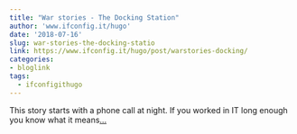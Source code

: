 ```yaml
---
title: "War stories - The Docking Station"
author: 'www.ifconfig.it/hugo'
date: '2018-07-16'
slug: war-stories-the-docking-statio
link: https://www.ifconfig.it/hugo/post/warstories-docking/
categories:
- bloglink
tags:
  - ifconfigithugo
---
```


This story starts with a phone call at night. If you worked in IT long enough you know what it means[... <i class="fas fa-external-link-alt"></i>](https://www.ifconfig.it/hugo/post/warstories-docking/)

